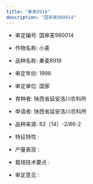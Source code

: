 ```yaml
---
title: "秦麦8918"
description: "国审麦980014"
---
```

* 审定编号:  国审麦980014

*  作物名称:  小麦

*  品种名称:  秦麦8918

*  审定年份:  1998

*  审定单位:  国家

* 育种者:  陕西省延安洛川农科所

*  申请者:  陕西省延安洛川农科所

*  品种来源:  82（14）-2/86-2

*  特征特性 : 

 
*  产量表现 : 


*  栽培技术要点 : 


*  审定意见 : 

